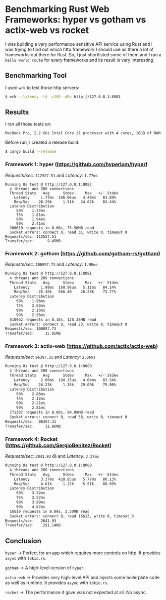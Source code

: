 # Benchmarking Rust Web Frameworks: hyper vs gotham vs actix-web vs rocket

I was building a very performance sensitive API service using Rust and I was trying to find out which http framework I should use
as there a lot of frameworks out there for Rust. So, I just shortlisted some of them and I ran a `hello world route` for every frameworks
and its result is very interesting.

## Benchmarking Tool

I used `wrk` to test those http servers:

```sh
$ wrk --latency -t4 -c200 -d8s http://127.0.0.1:8081
```

## Results

I ran all those tests on:

`MacBook Pro, 2.2 GHz Intel Core i7 processor with 4 cores, 16GB of RAM`

Before run, I created a release build:

```sh
$ cargo build --release
```

### Framework 1: hyper (https://github.com/hyperium/hyper)

*Requests/sec:* `112557.51` and *Latency:* `1.77ms`

```
Running 8s test @ http://127.0.0.1:8082
  4 threads and 200 connections
  Thread Stats   Avg      Stdev     Max   +/- Stdev
    Latency     1.77ms  186.06us   4.40ms   83.89%
    Req/Sec    28.29k     1.51k   34.67k    83.44%
  Latency Distribution
     50%    1.74ms
     75%    1.81ms
     90%    1.94ms
     99%    2.41ms
  900610 requests in 8.00s, 75.58MB read
  Socket errors: connect 0, read 31, write 0, timeout 0
Requests/sec: 112557.51
Transfer/sec:      9.45MB
```

### Framework 2: gotham (https://github.com/gotham-rs/gotham)

*Requests/sec:* `100097.73` and *Latency:* `1.98ms`

```txt
Running 8s test @ http://127.0.0.1:8081
  4 threads and 200 connections
  Thread Stats   Avg      Stdev     Max   +/- Stdev
    Latency     1.98ms  160.96us   5.11ms   84.14%
    Req/Sec    25.16k   566.48    26.28k    73.77%
  Latency Distribution
     50%    1.96ms
     75%    2.03ms
     90%    2.13ms
     99%    2.56ms
  810962 requests in 8.10s, 128.38MB read
  Socket errors: connect 0, read 23, write 0, timeout 0
Requests/sec: 100097.73
Transfer/sec:     15.85MB
```

### Framework 3: actix-web (https://github.com/actix/actix-web)

*Requests/sec:* `96397.31` and *Latency:* `2.06ms`

```txt
Running 8s test @ http://127.0.0.1:8080
  4 threads and 200 connections
  Thread Stats   Avg      Stdev     Max   +/- Stdev
    Latency     2.06ms  198.35us   4.64ms   83.54%
    Req/Sec    24.23k     1.38k   29.09k    79.06%
  Latency Distribution
     50%    2.06ms
     75%    2.12ms
     90%    2.21ms
     99%    2.81ms
  771307 requests in 8.00s, 94.89MB read
  Socket errors: connect 0, read 38, write 0, timeout 0
Requests/sec:  96397.31
Transfer/sec:     11.86MB
```

### Framework 4: Rocket (https://github.com/SergioBenitez/Rocket)

*Requests/sec:* `2041.93` 😱 and *Latency:* `3.37ms`

```txt
Running 8s test @ http://127.0.0.1:8000
  4 threads and 200 connections
  Thread Stats   Avg      Stdev     Max   +/- Stdev
    Latency     3.37ms  428.85us   5.77ms   80.13%
    Req/Sec     4.61k     1.22k    5.51k    88.89%
  Latency Distribution
     50%    3.32ms
     75%    3.57ms
     90%    3.89ms
     99%    4.67ms
  16519 requests in 8.09s, 2.30MB read
  Socket errors: connect 0, read 16613, write 0, timeout 0
Requests/sec:   2041.93
Transfer/sec:    291.14KB
```

## Conclusion

`hyper`     -> Perfect for an app which requires more controls on http. It provides `async` with `tokio.rs`.

`gotham`    -> A high-level version of `hyper`.

`actix-web` -> Provides very high-level API and injects some boilerplate code as well as runtime. It provides `async` with `tokio.rs`.

`rocket`    -> The performance it gave was not expected at all. No async.
